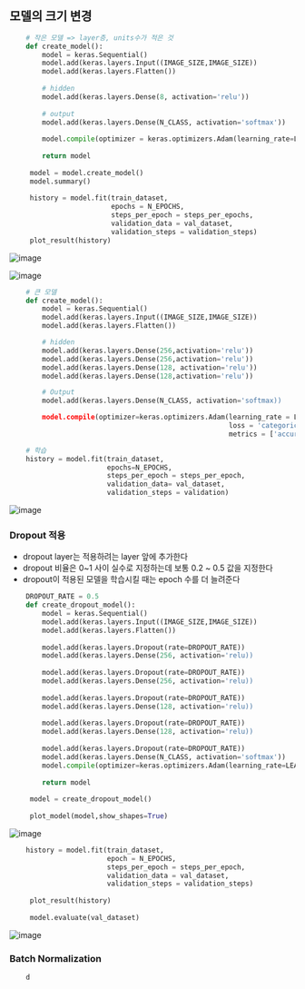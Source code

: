 ## 모델의 크기 변경

``` python
    # 작은 모델 => layer층, units수가 적은 것
    def create_model():
        model = keras.Sequential()
        model.add(keras.layers.Input((IMAGE_SIZE,IMAGE_SIZE))
        model.add(keras.layers.Flatten())
        
        # hidden
        model.add(keras.layers.Dense(8, activation='relu'))
        
        # output
        model.add(keras.layers.Dense(N_CLASS, activation='softmax'))
        
        model.compile(optimizer = keras.optimizers.Adam(learning_rate=LEARNING_RATE),loss='categorical_crossentropy',metrics=['accuracy'])
        
        return model
        
     model = model.create_model()
     model.summary()
     
     history = model.fit(train_dataset,
                         epochs = N_EPOCHS,
                         steps_per_epoch = steps_per_epochs,
                         validation_data = val_dataset,
                         validation_steps = validation_steps)
     plot_result(history)
 ```
  ![image](https://user-images.githubusercontent.com/76146752/115634270-3e1b1d00-a344-11eb-83ed-be6780f0c8ef.png)

  ![image](https://user-images.githubusercontent.com/76146752/115574010-36378a80-a2fc-11eb-913a-bff3b4a988c4.png)

``` python
    # 큰 모델
    def create_model():
        model = keras.Sequential()
        model.add(keras.layers.Input((IMAGE_SIZE,IMAGE_SIZE))
        model.add(keras.layers.Flatten())

        # hidden
        model.add(keras.layers.Dense(256,activation='relu'))
        model.add(keras.layers.Dense(256,activation='relu'))
        model.add(keras.layers.Dense(128, activation='relu'))
        model.add(keras.layers.Dense(128,activation='relu'))

        # Output
        model.add(keras.layers.Dense(N_CLASS, activation='softmax))

        model.compile(optimizer=keras.optimizers.Adam(learning_rate = LEARNING_RATE),
                                                      loss = 'categorical_crossentroy',
                                                      metrics = ['accuracy'])

    # 학습
    history = model.fit(train_dataset,
                        epochs=N_EPOCHS, 
                        steps_per_epoch = steps_per_epoch, 
                        validation_data= val_dataset, 
                        validation_steps = validation)
``` 
  
 ![image](https://user-images.githubusercontent.com/76146752/115575424-82cf9580-a2fd-11eb-9104-7088a2368483.png)


### Dropout 적용

  - dropout layer는 적용하려는 layer 앞에 추가한다
  - dropout 비율은 0~1 사이 실수로 지정하는데 보통 0.2 ~ 0.5 값을 지정한다
  - dropout이 적용된 모델을 학습시킬 때는 epoch 수를 더 늘려준다

``` python
    DROPOUT_RATE = 0.5
    def create_dropout_model():
        model = keras.Sequential()
        model.add(keras.layers.Input((IMAGE_SIZE,IMAGE_SIZE))
        model.add(keras.layers.Flatten())
        
        model.add(keras.layers.Dropout(rate=DROPOUT_RATE))
        model.add(keras.layers.Dense(256, activation='relu))
        
        model.add(keras.layers.Dropout(rate=DROPOUT_RATE))
        model.add(keras.layers.Dense(256, activation='relu))
        
        model.add(keras.layers.Dropout(rate=DROPOUT_RATE))
        model.add(keras.layers.Dense(128, activation='relu))
        
        model.add(keras.layers.Dropout(rate=DROPOUT_RATE))
        model.add(keras.layers.Dense(128, activation='relu))
        
        model.add(keras.layers.Dropout(rate=DROPOUT_RATE))
        model.add(keras.layers.Dense(N_CLASS, activation='softmax'))
        model.compile(optimizer=keras.optimizers.Adam(learning_rate=LEARNING_RATE),loss='categorical_crossentropy',metrics=['accuracy'])
        
        return model
        
     model = create_dropout_model()
     
     plot_model(model,show_shapes=True)
```
![image](https://user-images.githubusercontent.com/76146752/115634767-38720700-a345-11eb-9b52-893471c86b55.png)

``` python
    history = model.fit(train_dataset,
                        epoch = N_EPOCHS,
                        steps_per_epoch = steps_per_epoch,
                        validation_data = val_dataset,
                        validation_steps = validation_steps)
                        
     plot_result(history)
     
     model.evaluate(val_dataset)
 ```
 ![image](https://user-images.githubusercontent.com/76146752/115634906-81c25680-a345-11eb-936a-5fdae839e2f0.png)


### Batch Normalization

``` python
    d
